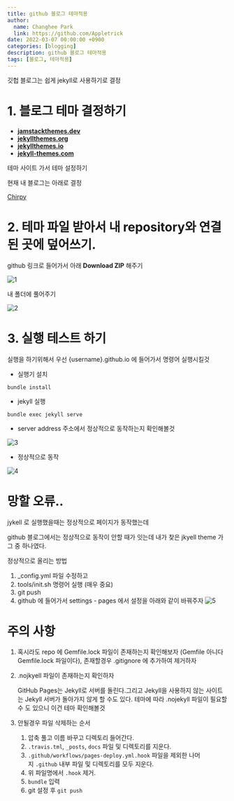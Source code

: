 ```yaml
---
title: github 블로그 테마적용
author:
  name: Changhee Park
  link: https://github.com/Appletrick
date: 2022-03-07 00:00:00 +0900
categories: [blogging]
description: github 블로그 테마적용
tags: [블로그, 테마적용]
---
```


깃헙 블로그는 쉽게 jekyll로 사용하기로 결정

# 1. 블로그 테마 결정하기

- **[jamstackthemes.dev](https://jamstackthemes.dev/ssg/jekyll/)**
- **[jekyllthemes.org](http://jekyllthemes.org/)**
- **[jekyllthemes.io](https://jekyllthemes.io/)**
- **[jekyll-themes.com](https://jekyll-themes.com/)**

테마 사이트 가서 테마 설정하기

현재 내 블로그는 아래로 결정

[Chirpy](https://jamstackthemes.dev/theme/jekyll-theme-chirpy/)

# 2. 테마 파일 받아서 내 repository와 연결된 곳에 덮어쓰기.

github 링크로 들어가서 아래 **Download ZIP** 해주기

![1](https://user-images.githubusercontent.com/31761527/156979030-9ac161b4-2584-473c-b202-8ec9b66cc2f7.png)

내 폴더에 풀어주기

![2](https://user-images.githubusercontent.com/31761527/156979066-5997c603-cfe6-4240-a6fe-204826422e9b.png)

# 3. 실행 테스트 하기

실행을 하기위해서 우선 {username}.github.io 에 들어가서 명령어 실행시킬것

- 실행기 설치

```tsx
bundle install
```

- jekyll 실행

```tsx
bundle exec jekyll serve
```

- server address 주소에서 정상적으로 동작하는지 확인해볼것

![3](https://user-images.githubusercontent.com/31761527/156979081-0397e6e9-64e0-42f6-be07-9f8cc0b863e3.png)

- 정상적으로 동작

![4](https://user-images.githubusercontent.com/31761527/156979092-cf37ab7c-9be9-4980-96ba-06e944174e66.png)

# 망할 오류..

jykell 로 실행했을때는 정상적으로 페이지가 동작했는데

github 블로그에서는 정상적으로 동작이 안할 때가 잇는데 내가 찾은 jkyell theme 가 그 중 하나였다.

정상적으로 올리는 방법

1. \_config.yml 파일 수정하고
2. tools/init.sh 명령어 실행 (매우 중요)
3. git push
4. github 에 들어가서 settings - pages 에서 설정을 아래와 같이 바꿔주자
   ![5](https://user-images.githubusercontent.com/31761527/156979103-90867eef-89c1-4ece-aff5-4a2810bfac33.png)

# 주의 사항

1. 혹시라도 repo 에 Gemfile.lock 파일이 존재하는지 확인해보자 (Gemfile 아니다 Gemfile.lock 파일이다), 존재할경우 .gitignore 에 추가하여 제거하자
2. .nojkyell 파일이 존재하는지 확인하자

   GitHub Pages는 Jekyll로 서버를 돌린다.그리고 Jekyll을 사용하지 않는 사이트는 Jekyll 서버가 돌아가지 않게 할 수도 있다. 테마에 따라 .nojekyll 파일이 필요할 수 도 있으니 이건 테마 확인해볼것

3. 안될경우 파일 삭제하는 순서
   1. 압축 풀고 이름 바꾸고 디렉토리 들어간다.
   2. `.travis.tml`, `_posts`, `docs` 파일 및 디렉토리를 지운다.
   3. `.github/workflows/pages-deploy.yml.hook` 파일을 제외한 나머지 `.github` 내부 파일 및 디렉토리를 모두 지운다.
   4. 위 파일명에서 `.hook` 제거.
   5. `bundle` 입력
   6. git 설정 후 `git push`
